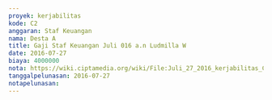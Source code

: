 ```yaml
---
proyek: kerjabilitas
kode: C2
anggaran: Staf Keuangan
nama: Desta A
title: Gaji Staf Keuangan Juli 016 a.n Ludmilla W
date: 2016-07-27
biaya: 4000000
nota: https://wiki.ciptamedia.org/wiki/File:Juli_27_2016_kerjabilitas_C2_gaji_staf_keuangan_juli_ludmilla108.jpg
tanggalpelunasan: 2016-07-27
notapelunasan:
---
```

